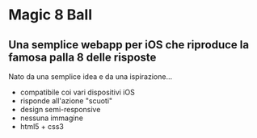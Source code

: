 Magic 8 Ball
============

Una semplice webapp per iOS che riproduce la famosa palla 8 delle risposte
------------

Nato da una semplice idea e da una ispirazione...
- compatibile coi vari dispositivi iOS
- risponde all'azione "scuoti"
- design semi-responsive
- nessuna immagine
- html5 + css3 
